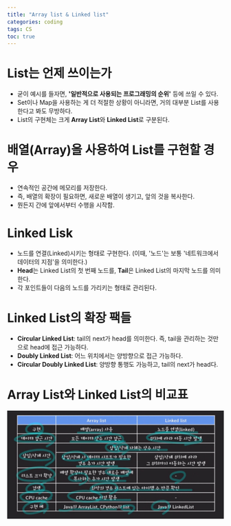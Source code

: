 ```yaml
---
title: "Array list & Linked list"
categories: coding
tags: CS
toc: true
---
```

# List는 언제 쓰이는가  
  - 굳이 예시를 들자면, **'일반적으로 사용되는 프로그래밍의 순위'** 등에 쓰일 수 있다.  
  - Set이나 Map을 사용하는 게 더 적절한 상황이 아니라면, 거의 대부분 List를 사용한다고 봐도 무방하다.  
  - List의 구현체는 크게 **Array List**와 **Linked List**로 구분된다.  
    
# 배열(Array)을 사용하여 List를 구현할 경우  

  - 연속적인 공간에 메모리를 저장한다.  
  - 즉, 배열의 확장이 필요하면, 새로운 배열이 생기고, 앞의 것을 복사한다.  
  - 뭔든지 간에 앞에서부터 수행을 시작함.  
    
# Linked Lisk  
  - 노드를 연결(Linked)시키는 형태로 구현한다. (이때, '노드'는 보통 '네트워크에서 데이터의 지점'을 의미한다.)  
  - **Head**는 Linked List의 첫 번째 노드를, **Tail**은 Linked List의 마지막 노드를 의미한다.  
  - 각 포인트들이 다음의 노드를 가리키는 형태로 관리된다.  

# Linked List의 확장 팩들  
  - **Circular Linked List**: tail의 next가 head를 의미한다. 즉, tail을 관리하는 것만으로 head에 접근 가능하다.  
  - **Doubly Linked List**: 어느 위치에서는 양방향으로 접근 가능하다.  
  - **Circular Doubly Linked List**: 양방향 통행도 가능하고, tail의 next가 head다.  
  # Array List와 Linked List의 비교표  

![94](../images/2024-01-14-cs1/94.jpg)

  

